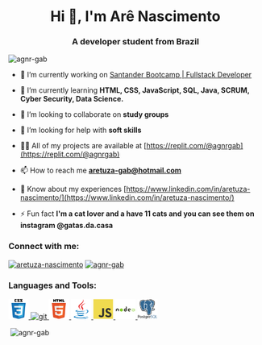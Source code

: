 <h1 align="center">Hi 👋, I'm Arê Nascimento</h1>
<h3 align="center">A developer student from Brazil</h3>

<p align="left"> <img src="https://komarev.com/ghpvc/?username=agnr-gab&label=Profile%20views&color=0e75b6&style=flat" alt="agnr-gab" /> </p>

- 🔭 I’m currently working on [Santander Bootcamp | Fullstack Developer](https://web.digitalinnovation.one/track/8cb85681-63be-4cfe-894c-c812861e52d3)

- 🌱 I’m currently learning **HTML, CSS, JavaScript, SQL, Java, SCRUM, Cyber Security, Data Science.**

- 👯 I’m looking to collaborate on **study groups**

- 🤝 I’m looking for help with **soft skills**

- 👨‍💻 All of my projects are available at [https://replit.com/@agnrgab](https://replit.com/@agnrgab)

- 📫 How to reach me **aretuza-gab@hotmail.com**

- 📄 Know about my experiences [https://www.linkedin.com/in/aretuza-nascimento/](https://www.linkedin.com/in/aretuza-nascimento/)

- ⚡ Fun fact **I'm a cat lover and a have 11 cats and you can see them on instagram @gatas.da.casa**

<h3 align="left">Connect with me:</h3>
<p align="left">
<a href="https://linkedin.com/in/aretuza-nascimento" target="blank"><img align="center" src="https://raw.githubusercontent.com/rahuldkjain/github-profile-readme-generator/master/src/images/icons/Social/linked-in-alt.svg" alt="aretuza-nascimento" height="30" width="40" /></a>
<a href="https://codesandbox.com/agnr-gab" target="blank"><img align="center" src="https://cdn.jsdelivr.net/npm/simple-icons@3.0.1/icons/codesandbox.svg" alt="agnr-gab" height="30" width="40" /></a>
</p>

<h3 align="left">Languages and Tools:</h3>
<p align="left"> <a href="https://www.w3schools.com/css/" target="_blank"> <img src="https://raw.githubusercontent.com/devicons/devicon/master/icons/css3/css3-original-wordmark.svg" alt="css3" width="40" height="40"/> </a> <a href="https://git-scm.com/" target="_blank"> <img src="https://www.vectorlogo.zone/logos/git-scm/git-scm-icon.svg" alt="git" width="40" height="40"/> </a> <a href="https://www.w3.org/html/" target="_blank"> <img src="https://raw.githubusercontent.com/devicons/devicon/master/icons/html5/html5-original-wordmark.svg" alt="html5" width="40" height="40"/> </a> <a href="https://www.java.com" target="_blank"> <img src="https://raw.githubusercontent.com/devicons/devicon/master/icons/java/java-original.svg" alt="java" width="40" height="40"/> </a> <a href="https://developer.mozilla.org/en-US/docs/Web/JavaScript" target="_blank"> <img src="https://raw.githubusercontent.com/devicons/devicon/master/icons/javascript/javascript-original.svg" alt="javascript" width="40" height="40"/> </a> <a href="https://nodejs.org" target="_blank"> <img src="https://raw.githubusercontent.com/devicons/devicon/master/icons/nodejs/nodejs-original-wordmark.svg" alt="nodejs" width="40" height="40"/> </a> <a href="https://www.postgresql.org" target="_blank"> <img src="https://raw.githubusercontent.com/devicons/devicon/master/icons/postgresql/postgresql-original-wordmark.svg" alt="postgresql" width="40" height="40"/> </a> </p>

<p>&nbsp;<img align="center" src="https://github-readme-stats.vercel.app/api?username=agnr-gab&show_icons=true&locale=en" alt="agnr-gab" /></p>

